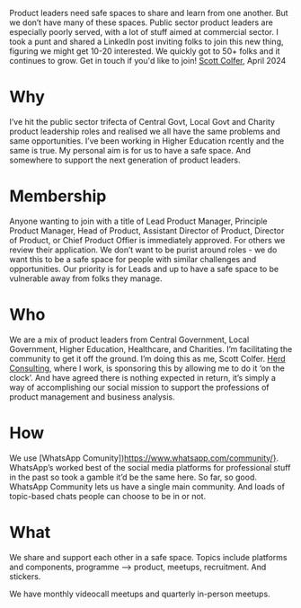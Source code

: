 Product leaders need safe spaces to share and learn from one another. But we don’t have many of these spaces. Public sector product leaders are especially poorly served, with a lot of stuff aimed at commercial sector. I took a punt and shared a LinkedIn post inviting folks to join this new thing, figuring we might get 10-20 interested. We quickly got to 50+ folks and it continues to grow. Get in touch if you'd like to join! [Scott Colfer](http://scottcolfer.com), April 2024

# Why

I’ve hit the public sector trifecta of Central Govt, Local Govt and Charity product leadership roles and realised we all have the same problems and same opportunities. I’ve been working in Higher Education rcently and the same is true. My personal aim is for us to have a safe space. And somewhere to support the next generation of product leaders.

# Membership

Anyone wanting to join with a title of Lead Product Manager, Principle Product Manager, Head of Product, Assistant Director of Product, Director of Product, or Chief Product Offier is immediately approved. For others we review their application. We don’t want to be purist around roles - we do want this to be a safe space for people with similar challenges and opportunities. Our priority is for Leads and up to have a safe space to be vulnerable away from folks they manage.

# Who

We are a mix of product leaders from Central Government, Local Government, Higher Education, Healthcare, and Charities. I’m facilitating the community to get it off the ground. I’m doing this as me, Scott Colfer. [Herd Consulting](https://herd.consulting/), where I work, is sponsoring this by allowing me to do it ‘on the clock’. And have agreed there is nothing expected in return, it’s simply a way of accomplishing our social mission to support the professions of product management and business analysis. 

# How 

We use [WhatsApp Comunity])https://www.whatsapp.com/community/}. WhatsApp’s worked best of the social media platforms for professional stuff in the past so took a gamble it’d be the same here. So far, so good. WhatsApp Community lets us have a single main community. And loads of topic-based chats people can choose to be in or not.

# What

We share and support each other in a safe space. Topics include platforms and components, programme –> product, meetups, recruitment. And stickers.

We have monthly videocall meetups and quarterly in-person meetups.
